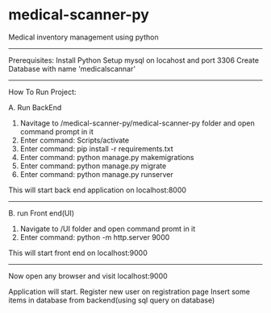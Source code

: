 # medical-scanner-py
Medical inventory management using python

---------------------

Prerequisites:
Install Python
Setup mysql on locahost and port 3306
Create Database with name 'medicalscannar'

---------------------

How To Run Project:

A. Run BackEnd
1. Navitage to /medical-scanner-py/medical-scanner-py folder and open command prompt in it
2. Enter command: Scripts/activate
3. Enter command: pip install -r requirements.txt
4. Enter command: python manage.py makemigrations 
5. Enter command: python manage.py migrate
6. Enter command: python manage.py runserver

This will start back end application on localhost:8000

---------------------

B. run Front end(UI)
1. Navigate to /UI folder and open command promt in it
2. Enter command: python -m http.server 9000

This will start front end on localhost:9000


---------------------

Now open any browser and visit localhost:9000

Application will start.
Register new user on registration page
Insert some items in database from backend(using sql query on database)
